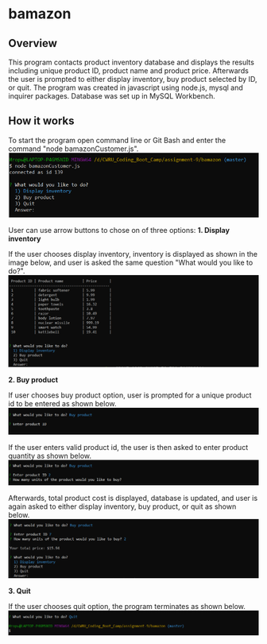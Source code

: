 # bamazon

## Overview
This program contacts product inventory database and displays the results including unique product ID, product name and product price. Afterwards the user is prompted to either display inventory, buy product selected by ID, or quit.
The program was created in javascript using node.js, mysql and inquirer packages. Database was set up in MySQL Workbench.

## How it works
To start the program open command line or Git Bash and enter the command "node bamazonCustomer.js".
![Initial view](/assets/images/screen1.PNG)

User can use arrow buttons to chose on of three options:
**1. Display inventory**

If the user chooses display inventory, inventory is displayed as shown in the image below, and user is asked the same question "What would you like to do?".
![Display inventory](/assets/images/screen2.PNG)

**2. Buy product**

If user chooses buy product option, user is prompted for a unique product id to be entered as shown below.
![Buy product](/assets/images/screen3.PNG)

If the user enters valid product id, the user is then asked to enter product quantity as shown below.
![Select product by ID](/assets/images/screen4.PNG)

Afterwards, total product cost is displayed, database is updated, and user is again asked to either display inventory, buy product, or quit as shown below.
![Display total cost](/assets/images/screen5.PNG)

**3. Quit**

If the user chooses quit option, the program terminates as shown below.
![Quit](/assets/images/screen6.PNG)